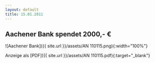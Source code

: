 ```yaml
---
layout: default
title: 15.01.2011
---
```


## Aachener Bank spendet 2000,- €

![Aachener Bank]({{ site.url }}/assets/AN 110115.png){:width="100%"}

Anzeige als [PDF]({{ site.url }}/assets/AN 110115.pdf){:target="_blank"}
